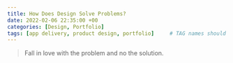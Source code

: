 ```yaml
---
title: How Does Design Solve Problems?
date: 2022-02-06 22:35:00 +00
categories: [Design, Portfolio]
tags: [app delivery, product design, portfolio]     # TAG names should always be lowercase
---
```


> Fall in love with the problem and no the solution.

